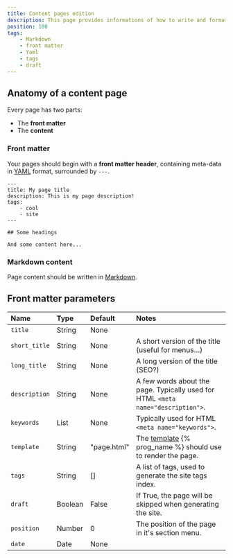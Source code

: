 ```yaml
---
title: Content pages edition
description: This page provides informations of how to write and format your content pages.
position: 100
tags:
    - Markdown
    - front matter
    - Yaml
    - tags
    - draft
---
```



## Anatomy of a content page

Every page has two parts:

- The **front matter**
- The **content**

### Front matter

Your pages should begin with a **front matter header**, containing meta-data in [YAML](http://yaml.org/) format, surrounded by `---`.

```
---
title: My page title
description: This is my page description!
tags:
    - cool
    - site
---

## Some headings

And some content here...
```

### Markdown content

Page content should be written in [Markdown](https://daringfireball.net/projects/markdown/).


## Front matter parameters

| Name          | Type    | Default     | Notes                                                                            |
|:--------------|:--------|:------------|:---------------------------------------------------------------------------------|
| `title`       | String  | None        |                                                                                  |
| `short_title` | String  | None        | A short version of the title (useful for menus…)                                 |
| `long_title`  | String  | None        | A long version of the title (SEO?)                                               |
| `description` | String  | None        | A few words about the page. Typically used for HTML `<meta name="description">`. |
| `keywords`    | List    | None        | Typically used for HTML `<meta name="keywords">`.                                |
| `template`    | String  | "page.html" | The [template](/templates/) {% prog_name %} should use to render the page.       |
| `tags`        | String  | []          | A list of tags, used to generate the site tags index.                            |
| `draft`       | Boolean | False       | If True, the page will be skipped when generating the site.                      |
| `position`    | Number  | 0           | The position of the page in it's section menu.                                   |
| `date`        | Date    | None        |                                                                                  |
